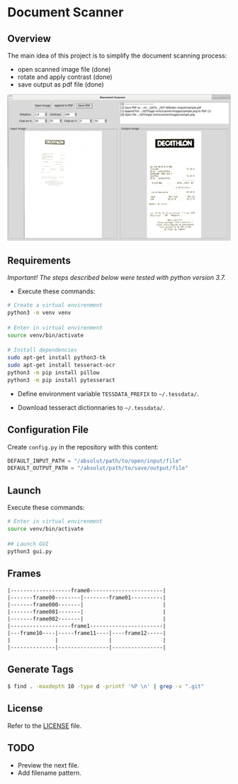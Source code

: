 # Document Scanner

## Overview

The main idea of this project is to simplify the document scanning process:
- open scanned image file (done)
- rotate and apply contrast (done)
- save output as pdf file (done)

![image](images/screenshot.png)

## Requirements

*Important! The steps described below were tested with python version 3.7.*

- Execute these commands:

```sh 
# Create a virtual envirenment
python3 -m venv venv

# Enter in virtual envirenment
source venv/bin/activate

# Install dependencies
sudo apt-get install python3-tk
sudo apt-get install tesseract-ocr
python3 -m pip install pillow
python3 -m pip install pytesseract
```

- Define environment variable `TESSDATA_PREFIX` to `~/.tessdata/`.

- Download tesseract dictionnaries to `~/.tessdata/`.

## Configuration File

Create `config.py` in the repository with this content:

```py
DEFAULT_INPUT_PATH = "/absolut/path/to/open/input/file"
DEFAULT_OUTPUT_PATH = "/absolut/path/to/save/output/file"
```

## Launch

Execute these commands:

```sh 
# Enter in virtual envirenment
source venv/bin/activate

## Launch GUI
python3 gui.py
```

## Frames

```
|-------------------frame0-----------------------|
|-------frame00--------|--------frame01----------|
|-------frame000-------|                         |
|-------frame001-------|                         |         
|-------frame002-------|                         |
|-------------------frame1-----------------------|
|---frame10----|-----frame11----|----frame12-----|
|              |                |                |
|--------------|----------------|----------------|
```

## Generate Tags

```sh
$ find . -maxdepth 10 -type d -printf '%P \n' | grep -v ".git"
```

## License

Refer to the [LICENSE](LICENSE) file.

## TODO

- Preview the next file.
- Add filename pattern.